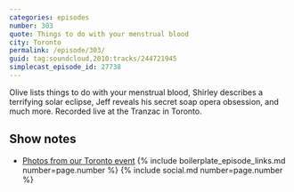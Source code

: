 ```yaml
---
categories: episodes
number: 303
quote: Things to do with your menstrual blood
city: Toronto
permalink: /episode/303/
guid: tag:soundcloud,2010:tracks/244721945
simplecast_episode_id: 27738
---
```


Olive lists things to do with your menstrual blood, Shirley describes a terrifying solar eclipse, Jeff reveals his secret soap opera obsession, and much more. Recorded live at the Tranzac in Toronto.

## Show notes
- [Photos from our Toronto event](https://goo.gl/2C3UHK)
{% include boilerplate_episode_links.md number=page.number %}
{% include social.md number=page.number %}